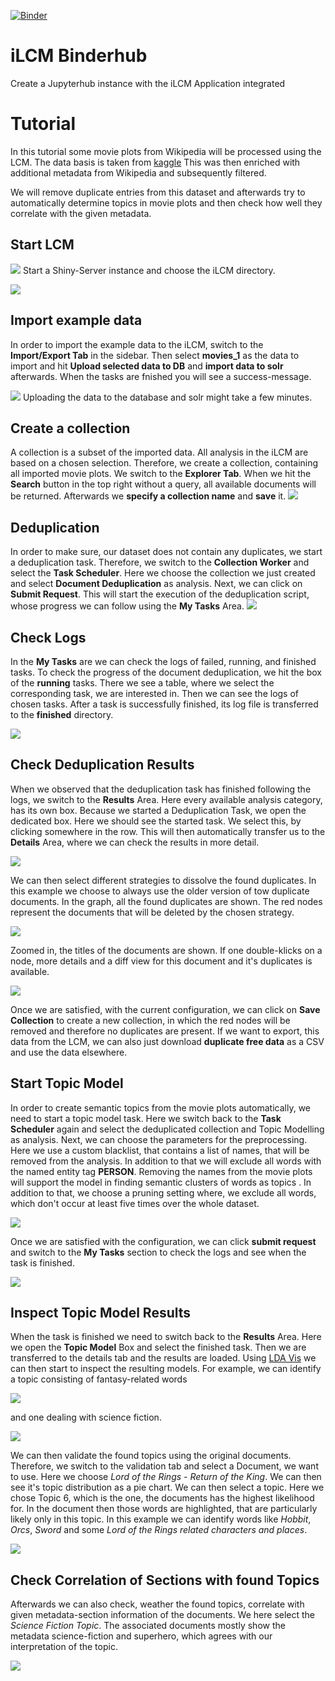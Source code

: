 [![Binder](https://notebooks.gesis.org/binder/badge_logo.svg)](https://notebooks.gesis.org/binder/v2/gh/ChristianKahmann/LCM_Binderhub/master)

# iLCM Binderhub
Create a Jupyterhub instance with the iLCM Application integrated


# Tutorial

In this tutorial some movie plots from Wikipedia will be processed using the LCM.
The data basis is taken from [kaggle](https://www.kaggle.com/jrobischon/wikipedia-movie-plots)
This was then enriched with additional metadata from Wikipedia and subsequently filtered.

We will remove duplicate entries from this dataset and afterwards try to automatically determine topics in movie plots and then check how well they correlate with the given metadata.

## Start LCM

![](Example_Data/Screenshots/start_ilcm.png?raw=true)
Start a Shiny-Server instance and choose the iLCM directory.

![](Example_Data/Screenshots/start_ilcm2.png?raw=true)

## Import example data
In order to import the example data to the iLCM, switch to the **Import/Export Tab** in the sidebar. Then select **movies_1** as the data to import and hit **Upload selected data to DB** and **import data to solr** afterwards. When the tasks are fnished you will see a success-message.

![](Example_Data/Screenshots/import_movies.png?raw=true)
Uploading the data to the database and solr might take a few minutes.

## Create a collection
A collection is a subset of the imported data. All analysis in the iLCM are based on a chosen selection. Therefore, we create a collection, containing all imported movie plots. We switch to the **Explorer Tab**. When we hit the **Search** button in the top right without a query, all available documents will be returned. Afterwards we **specify a collection name** and **save** it. 
![](Example_Data/Screenshots/create_collection.png?raw=true)

## Deduplication
In order to make sure, our dataset does not contain any duplicates, we start a deduplication task. Therefore, we switch to the **Collection Worker** and select the **Task Scheduler**. Here we choose the collection we just created and select **Document Deduplication** as analysis. Next, we can click on **Submit Request**. This will start the execution of the deduplication script, whose progress we can follow using the **My Tasks** Area.
![](Example_Data/Screenshots/start_deduplication_task.png?raw=true)

## Check Logs
In the **My Tasks** are we can check the logs of failed, running, and finished tasks. To check the progress of the document deduplication, we hit the box of the **running** tasks. There we see a table, where we select the corresponding task, we are interested in. Then we can see the logs of chosen tasks. After a task is successfully finished, its log file is transferred to the **finished** directory.

![](Example_Data/Screenshots/check_logs1.png?raw=true)

## Check Deduplication Results
When we observed that the deduplication task has finished following the logs, we switch to the **Results** Area. Here every available analysis category, has its own box. Because we started a Deduplication Task, we open the dedicated box. Here we should see the started task. We select this, by clicking somewhere in the row. This will then automatically transfer us to the **Details** Area, where we can check the results in more detail. 
  
![](Example_Data/Screenshots/open_deduplication_results.png?raw=true)


We can then select different strategies to dissolve the found duplicates. In this example we choose to always use the older version of tow duplicate documents. In the graph, all the found duplicates are shown. The red nodes represent the documents that will be deleted by the chosen strategy.

![](Example_Data/Screenshots/deduplication.png?raw=true)

Zoomed in, the titles of the documents are shown. If one double-klicks on a node, more details and a diff view for this document and it's duplicates is available. 

![](Example_Data/Screenshots/deduplication2.png?raw=true)


Once we are satisfied, with the current configuration, we can click on **Save Collection** to create a new collection, in which the red nodes will be removed and therefore no duplicates are present. If we want to export, this data from the LCM, we can also just download **duplicate free data** as a CSV and use the data elsewhere.



## Start Topic Model

In order to create semantic topics from the movie plots automatically, we need to start a topic model task. Here we switch back to the **Task Scheduler** again and select the deduplicated collection and Topic Modelling as analysis. Next, we can choose the parameters for the preprocessing. Here we use a custom blacklist, that contains a list of names, that will be removed from the analysis. In addition to that we will exclude all words with the named entity tag **PERSON**. Removing the names from the movie plots will support the model in finding semantic clusters of words as topics . In addition to that, we choose a pruning setting where, we exclude all words, which don't occur at least five times over the whole dataset. 

![](Example_Data/Screenshots/start_topic_model.png?raw=true)

Once we are satisfied with the configuration, we can click **submit request** and switch to the **My Tasks** section to check the logs and see when the task is finished.

![](Example_Data/Screenshots/check_logs2.png?raw=true)


## Inspect Topic Model Results

When the task is finished we need to switch back to the **Results** Area. Here we open the **Topic Model** Box and select the finished task. Then we are transferred to the details tab and the results are loaded. Using [LDA Vis](https://github.com/cpsievert/LDAvis) we can then start to inspect the resulting models. For example, we can identify a topic consisting of fantasy-related words 

![](Example_Data/Screenshots/topic_model1.png?raw=true)

and one dealing with science fiction.

![](Example_Data/Screenshots/topic_model2.png?raw=true)


We can then validate the found topics using the original documents. Therefore, we switch to the validation tab and select a Document, we want to use. Here we choose *Lord of the Rings - Return of the King*. We can then see it's topic distribution as a pie chart. We can then select a topic. Here we chose Topic 6, which is the one, the documents has the highest likelihood for. In the document then those words are highlighted, that are particularly likely only in this topic. In this example we can identify words like *Hobbit*, *Orcs*, *Sword* and some *Lord of the Rings related characters and places*. 

![](Example_Data/Screenshots/topic_model4.png?raw=true)


## Check Correlation of Sections with found Topics

Afterwards we can also check, weather the found topics, correlate with given metadata-section information of the documents. 
We here select the *Science Fiction Topic*. The associated documents mostly show the metadata science-fiction  and superhero, which agrees with our interpretation of the topic.

![](Example_Data/Screenshots/topic_meta.png?raw=true)





